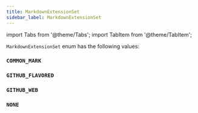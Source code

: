 ```yaml
---
title: MarkdownExtensionSet
sidebar_label: MarkdownExtensionSet
---
```


import Tabs from '@theme/Tabs';
import TabItem from '@theme/TabItem';

`MarkdownExtensionSet` enum has the following values:

### `COMMON_MARK`

### `GITHUB_FLAVORED`

### `GITHUB_WEB`

### `NONE`

